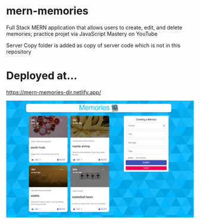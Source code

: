 # mern-memories

Full Stack MERN application that allows users to create, edit, and delete memories; practice projet via JavaScript Mastery on YouTube

Server Copy folder is added as copy of server code which is not in this repository

# Deployed at...

https://mern-memories-dir.netlify.app/

![memories](memories-demo.png)
